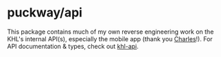 # puckway/api

This package contains much of my own reverse engineering work on the KHL's internal API(s), especially the mobile app (thank you [Charles](https://www.charlesproxy.com)!). For API documentation & types, check out [khl-api](https://github.com/shayypy/khl-api).
